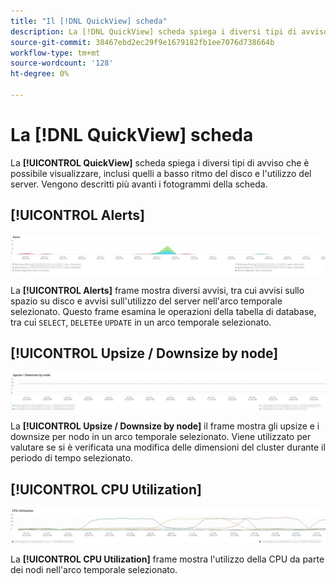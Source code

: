 ```yaml
---
title: "Il [!DNL QuickView] scheda"
description: La [!DNL QuickView] scheda spiega i diversi tipi di avviso che è possibile visualizzare, inclusi quelli a basso ritmo del disco e l'utilizzo del server.
source-git-commit: 38467ebd2ec29f9e1679182fb1ee7076d738664b
workflow-type: tm+mt
source-wordcount: '128'
ht-degree: 0%

---
```



# La [!DNL QuickView] scheda

La **[!UICONTROL QuickView]** scheda spiega i diversi tipi di avviso che è possibile visualizzare, inclusi quelli a basso ritmo del disco e l&#39;utilizzo del server. Vengono descritti più avanti i fotogrammi della scheda.

## [!UICONTROL Alerts]

![Avvisi](../../assets/tools/observation-for-adobe-commerce/quickview_alerts.jpg)

La **[!UICONTROL Alerts]** frame mostra diversi avvisi, tra cui avvisi sullo spazio su disco e avvisi sull&#39;utilizzo del server nell&#39;arco temporale selezionato. Questo frame esamina le operazioni della tabella di database, tra cui `SELECT`, `DELETE`e `UPDATE` in un arco temporale selezionato.

## [!UICONTROL Upsize / Downsize by node]

![Upsize / Downsize per nodo](../../assets/tools/observation-for-adobe-commerce/quickview_upsize_by_node.jpg)

La **[!UICONTROL Upsize / Downsize by node]** il frame mostra gli upsize e i downsize per nodo in un arco temporale selezionato. Viene utilizzato per valutare se si è verificata una modifica delle dimensioni del cluster durante il periodo di tempo selezionato.

## [!UICONTROL CPU Utilization]

![Utilizzo CPU](../../assets/tools/observation-for-adobe-commerce/quickview_cpu.jpg)

La **[!UICONTROL CPU Utilization]** frame mostra l&#39;utilizzo della CPU da parte dei nodi nell&#39;arco temporale selezionato.
